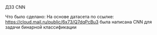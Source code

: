 ДЗ3 CNN

Что было сделано:
На основе датасета по ссылке: https://cloud.mail.ru/public/6x73/Q7dqPcBu3 была написана CNN для задачи бинарной классификации

